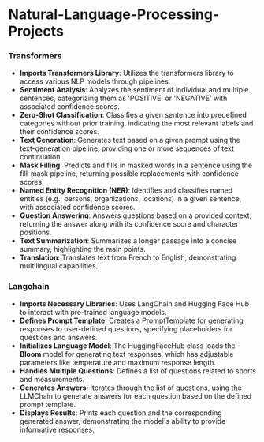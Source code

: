 # Natural-Language-Processing-Projects

### Transformers

- **Imports Transformers Library**: Utilizes the transformers library to access various NLP models through pipelines.
- **Sentiment Analysis**: Analyzes the sentiment of individual and multiple sentences, categorizing them as 'POSITIVE' or 'NEGATIVE' with associated confidence scores.
- **Zero-Shot Classification**: Classifies a given sentence into predefined categories without prior training, indicating the most relevant labels and their confidence scores.
- **Text Generation**: Generates text based on a given prompt using the text-generation pipeline, providing one or more sequences of text continuation.
- **Mask Filling**: Predicts and fills in masked words in a sentence using the fill-mask pipeline, returning possible replacements with confidence scores.
- **Named Entity Recognition (NER)**: Identifies and classifies named entities (e.g., persons, organizations, locations) in a given sentence, with associated confidence scores.
- **Question Answering**: Answers questions based on a provided context, returning the answer along with its confidence score and character positions.
- **Text Summarization**: Summarizes a longer passage into a concise summary, highlighting the main points.
- **Translation**: Translates text from French to English, demonstrating multilingual capabilities.

### Langchain

- **Imports Necessary Libraries**: Uses LangChain and Hugging Face Hub to interact with pre-trained language models.
- **Defines Prompt Template**: Creates a PromptTemplate for generating responses to user-defined questions, specifying placeholders for questions and answers.
- **Initializes Language Model**: The HuggingFaceHub class loads the **Bloom** model for generating text responses, which has adjustable parameters like temperature and maximum response length.
- **Handles Multiple Questions**: Defines a list of questions related to sports and measurements.
- **Generates Answers**: Iterates through the list of questions, using the LLMChain to generate answers for each question based on the defined prompt template.
- **Displays Results**: Prints each question and the corresponding generated answer, demonstrating the model's ability to provide informative responses.
